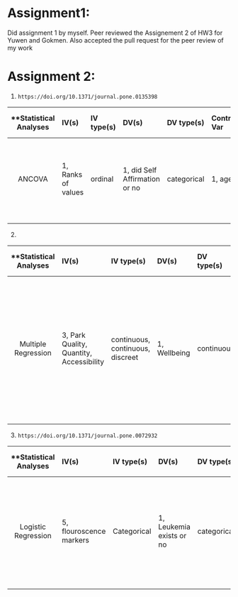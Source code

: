 # Assignment1:
Did assignment 1 by myself. Peer reviewed the Assignement 2 of HW3 for Yuwen and Gokmen. Also accepted the pull request for the peer review of my work

# Assignment 2:

1.     https://doi.org/10.1371/journal.pone.0135398

| **Statistical Analyses	|  IV(s)  |  IV type(s) |  DV(s)  |  DV type(s)  |  Control Var | Control Var type  | Question to be answered | _H0_ | alpha | link to paper **| 
|:----------:|:----------|:------------|:-------------|:-------------|:------------|:------------- |:------------------|:----:|:-------:|:-------|
ANCOVA	| 1, Ranks of values | ordinal | 1, did Self Affirmation or no| categorical | 1, age | continuous (could also be categoridcal) | 	Do participants in self-affirmation rak  value significantly higher than control group | Ranks test groups <= Ranks control group | 0.05 | [Self-Affirmation Improves Problem-Solving under Stress](http://journals.plos.org/plosone/article?id=10.1371/journal.pone.0062593) |
  |||||||||
  
  2.
  | **Statistical Analyses	|  IV(s)  |  IV type(s) |  DV(s)  |  DV type(s)  |  Control Var | Control Var type  | Question to be answered | _H0_ | alpha | link to paper **| 
|:----------:|:----------|:------------|:-------------|:-------------|:------------|:------------- |:------------------|:----:|:-------:|:-------|
Multiple Regression	| 3, Park Quality, Quantity, Accessibility | continuous, continuous, discreet | 1, Wellbeing | continuous | 1, population density | continuous | 	Do indicators of park quantity, quality, and accessibility, would emerge as significant explanatory variables in models predicting wellbeing at the city level? | Higher rankings of Park Quality, Park Quantity, and Accessibility to Parks leads to less than, or equal to overall wellbeing | 0.05 | [Public Parks and Wellbeing in Urban Areas of the United States](http://journals.plos.org/plosone/article?id=10.1371/journal.pone.0153211) |
  |||||||||
  
  3.     https://doi.org/10.1371/journal.pone.0072932

  | **Statistical Analyses	|  IV(s)  |  IV type(s) |  DV(s)  |  DV type(s)  |  Control Var | Control Var type  | Question to be answered | _H0_ | alpha | link to paper **| 
|:----------:|:----------|:------------|:-------------|:-------------|:------------|:------------- |:------------------|:----:|:-------:|:-------|
Logistic Regression	| 5, flouroscence markers | Categorical | 1, Leukemia exists or no| categorical | 2, cell size, side scatter | continuous  | 	AUC values of the test group are not different from the AUC values of the control group | AUC of test group = AUC of control group | 0.05 | Leukemia Prediction Using Sparse Logistic Regression](https://doi.org/10.1371/journal.pone.0072932) |
  |||||||||
